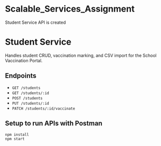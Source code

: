 # Scalable_Services_Assignment
Student Service API is created

# Student Service

Handles student CRUD, vaccination marking, and CSV import for the School Vaccination Portal.

## Endpoints
- `GET /students`
- `GET /students/:id`
- `POST /students`
- `PUT /students/:id`
- `PATCH /students/:id/vaccinate`

## Setup to run APIs with Postman
```bash
npm install
npm start
```
